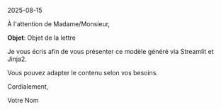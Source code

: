 2025-08-15

À l'attention de Madame/Monsieur,

**Objet**: Objet de la lettre

Je vous écris afin de vous présenter ce modèle généré via Streamlit et Jinja2.

Vous pouvez adapter le contenu selon vos besoins.

Cordialement,

Votre Nom

